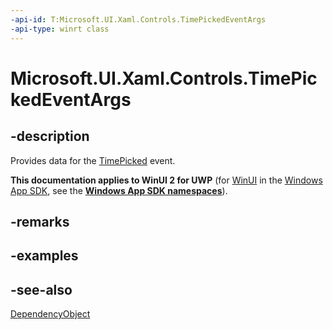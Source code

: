 ```yaml
---
-api-id: T:Microsoft.UI.Xaml.Controls.TimePickedEventArgs
-api-type: winrt class
---
```


<!-- Class syntax.
public class TimePickedEventArgs : Windows.UI.Xaml.DependencyObject, Windows.UI.Xaml.Controls.ITimePickedEventArgs
-->

# Microsoft.UI.Xaml.Controls.TimePickedEventArgs

## -description
Provides data for the [TimePicked](timepickerflyout_timepicked.md) event.

**This documentation applies to WinUI 2 for UWP** (for [WinUI](/windows/apps/winui/winui3/) in the [Windows App SDK](/windows/apps/windows-app-sdk/), see the **[Windows App SDK namespaces](/windows/windows-app-sdk/api/winrt/)**).

## -remarks

## -examples

## -see-also
[DependencyObject](../microsoft.ui.xaml/dependencyobject.md)
